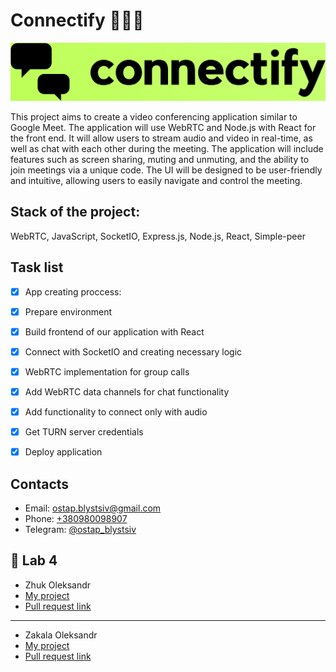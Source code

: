 # Connectify 👨🏻‍💻

![logo](./client/src/assets/images/logo-color.png)

This project aims to create a video conferencing application similar to Google Meet. The application will use WebRTC and Node.js with React for the front end. It will allow users to stream audio and video in real-time, as well as chat with each other during the meeting. The application will include features such as screen sharing, muting and unmuting, and the ability to join meetings via a unique code. The UI will be designed to be user-friendly and intuitive, allowing users to easily navigate and control the meeting.

## Stack of the project:

WebRTC, JavaScript, SocketIO, Express.js, Node.js, React, Simple-peer

## Task list

- [x] App creating proccess:

- [x] Prepare environment

- [x] Build frontend of our application with React

- [x] Connect with SocketIO and creating necessary logic

- [x] WebRTC implementation for group calls

- [x] Add WebRTC data channels for chat functionality

- [x] Add functionality to connect only with audio

- [x] Get TURN server credentials

- [x] Deploy application

## Contacts

- Email: [ostap.blystsiv@gmail.com](mailto:ostap.blystsiv@gmail.com)
- Phone: [+380980098907](phone:+380980098907)
- Telegram: [@ostap_blystsiv](https://telegram.me/ostap_blystsiv)

## 📒 Lab 4

- Zhuk Oleksandr
- [My project](https://github.com/SashaBeetle/Zhuk.University.Tachka)
- [Pull request link](https://github.com/SashaBeetle/connectify/pull/1#pullrequestreview-1442273439)

<hr/>

- Zakala Oleksandr
- [My project](https://github.com/Rovikido/SafeRoute)
- [Pull request link](https://github.com/Rovikido/connectify/pull/1/files/0873e22c86e1262c0d8e65a492a41f0e8b1fac11)
